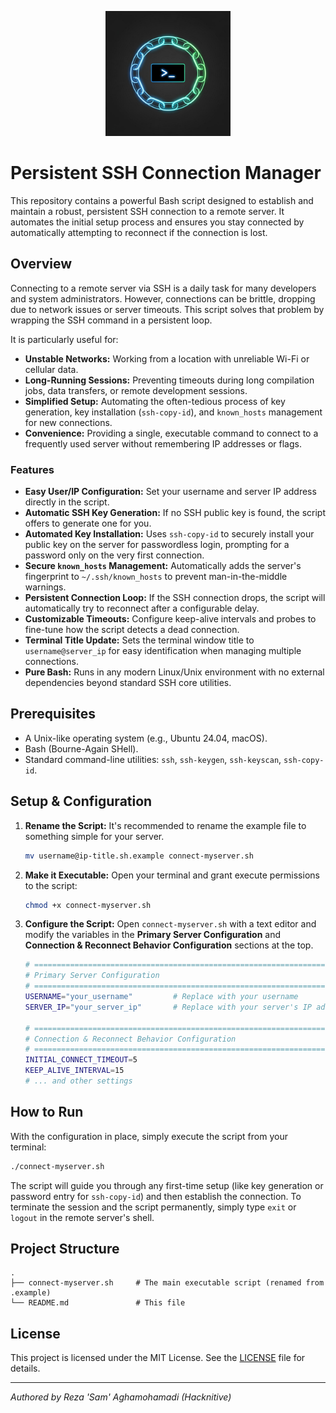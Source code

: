 <p align="center">
  <img src="./assets/avatar.jpeg" alt="Persistent SSH Connection Manager Logo" width="200">
</p>

# Persistent SSH Connection Manager

This repository contains a powerful Bash script designed to establish and maintain a robust, persistent SSH connection to a remote server. It automates the initial setup process and ensures you stay connected by automatically attempting to reconnect if the connection is lost.

## Overview

Connecting to a remote server via SSH is a daily task for many developers and system administrators. However, connections can be brittle, dropping due to network issues or server timeouts. This script solves that problem by wrapping the SSH command in a persistent loop.

It is particularly useful for:
*   **Unstable Networks:** Working from a location with unreliable Wi-Fi or cellular data.
*   **Long-Running Sessions:** Preventing timeouts during long compilation jobs, data transfers, or remote development sessions.
*   **Simplified Setup:** Automating the often-tedious process of key generation, key installation (`ssh-copy-id`), and `known_hosts` management for new connections.
*   **Convenience:** Providing a single, executable command to connect to a frequently used server without remembering IP addresses or flags.

### Features

*   **Easy User/IP Configuration:** Set your username and server IP address directly in the script.
*   **Automatic SSH Key Generation:** If no SSH public key is found, the script offers to generate one for you.
*   **Automated Key Installation:** Uses `ssh-copy-id` to securely install your public key on the server for passwordless login, prompting for a password only on the very first connection.
*   **Secure `known_hosts` Management:** Automatically adds the server's fingerprint to `~/.ssh/known_hosts` to prevent man-in-the-middle warnings.
*   **Persistent Connection Loop:** If the SSH connection drops, the script will automatically try to reconnect after a configurable delay.
*   **Customizable Timeouts:** Configure keep-alive intervals and probes to fine-tune how the script detects a dead connection.
*   **Terminal Title Update:** Sets the terminal window title to `username@server_ip` for easy identification when managing multiple connections.
*   **Pure Bash:** Runs in any modern Linux/Unix environment with no external dependencies beyond standard SSH core utilities.

## Prerequisites

*   A Unix-like operating system (e.g., Ubuntu 24.04, macOS).
*   Bash (Bourne-Again SHell).
*   Standard command-line utilities: `ssh`, `ssh-keygen`, `ssh-keyscan`, `ssh-copy-id`.

## Setup & Configuration

1.  **Rename the Script:**
    It's recommended to rename the example file to something simple for your server.
    ```bash
    mv username@ip-title.sh.example connect-myserver.sh
    ```

2.  **Make it Executable:**
    Open your terminal and grant execute permissions to the script:
    ```bash
    chmod +x connect-myserver.sh
    ```

3.  **Configure the Script:**
    Open `connect-myserver.sh` with a text editor and modify the variables in the **Primary Server Configuration** and **Connection & Reconnect Behavior Configuration** sections at the top.

    ```bash
    # ===================================================================
    # Primary Server Configuration
    # ===================================================================
    USERNAME="your_username"         # Replace with your username
    SERVER_IP="your_server_ip"       # Replace with your server's IP address

    # ===================================================================
    # Connection & Reconnect Behavior Configuration
    # ===================================================================
    INITIAL_CONNECT_TIMEOUT=5
    KEEP_ALIVE_INTERVAL=15
    # ... and other settings
    ```

## How to Run

With the configuration in place, simply execute the script from your terminal:

```bash
./connect-myserver.sh
```

The script will guide you through any first-time setup (like key generation or password entry for `ssh-copy-id`) and then establish the connection. To terminate the session and the script permanently, simply type `exit` or `logout` in the remote server's shell.

## Project Structure

```
.
├── connect-myserver.sh     # The main executable script (renamed from .example)
└── README.md               # This file
```

## License

This project is licensed under the MIT License. See the [LICENSE](LICENSE) file for details.

---
*Authored by Reza 'Sam' Aghamohamadi (Hacknitive)*
